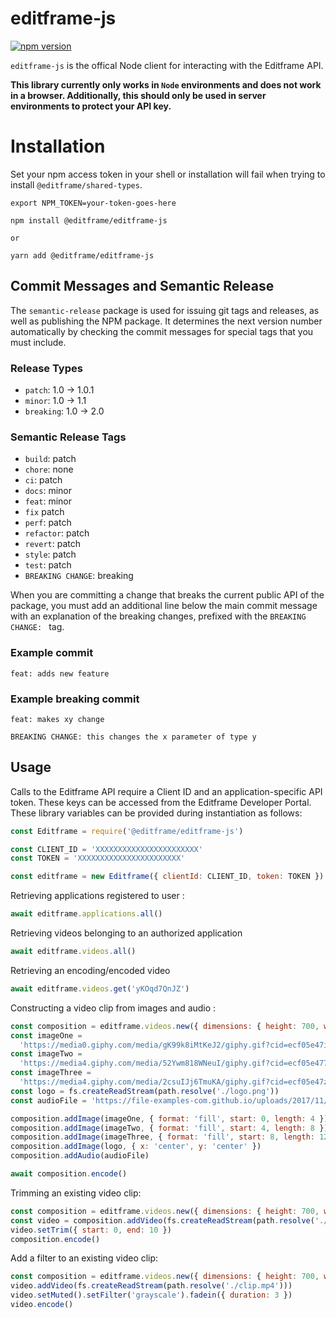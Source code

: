 # editframe-js

[![npm version](https://badge.fury.io/js/%40editframe%2Feditframe-js.svg)](https://badge.fury.io/js/%40editframe%2Feditframe-js)

`editframe-js` is the offical Node client for interacting with the Editframe API.

**This library currently only works in `Node` environments and does not work in a browser. Additionally, this should
only be used in server environments to protect your API key.**

# Installation

Set your npm access token in your shell or installation will fail when trying to install `@editframe/shared-types`.

```
export NPM_TOKEN=your-token-goes-here
```

```
npm install @editframe/editframe-js

or

yarn add @editframe/editframe-js
```

## Commit Messages and Semantic Release

The `semantic-release` package is used for issuing git tags and releases, as well as publishing the NPM package. It
determines the next version number automatically by checking the commit messages for special tags that you must include.

### Release Types

- `patch`: 1.0 -> 1.0.1
- `minor`: 1.0 -> 1.1
- `breaking`: 1.0 -> 2.0

### Semantic Release Tags

- `build`: patch
- `chore`: none
- `ci`: patch
- `docs`: minor
- `feat`: minor
- `fix` patch
- `perf`: patch
- `refactor`: patch
- `revert`: patch
- `style`: patch
- `test`: patch
- `BREAKING CHANGE`: breaking

When you are committing a change that breaks the current public API of the package, you must add an additional line
below the main commit message with an explanation of the breaking changes, prefixed with the `BREAKING CHANGE: ` tag.

### Example commit

```
feat: adds new feature
```

### Example breaking commit

```
feat: makes xy change

BREAKING CHANGE: this changes the x parameter of type y
```

## Usage

Calls to the Editframe API require a Client ID and an application-specific API token. These keys can be accessed from
the Editframe Developer Portal. These library variables can be provided during instantiation as follows:

```javascript
const Editframe = require('@editframe/editframe-js')

const CLIENT_ID = 'XXXXXXXXXXXXXXXXXXXXXXX'
const TOKEN = 'XXXXXXXXXXXXXXXXXXXXXXX'

const editframe = new Editframe({ clientId: CLIENT_ID, token: TOKEN })
```

Retrieving applications registered to user :

```javascript
await editframe.applications.all()
```

Retrieving videos belonging to an authorized application

```javascript
await editframe.videos.all()
```

Retrieving an encoding/encoded video

```javascript
await editframe.videos.get('yKOqd7QnJZ')
```

Constructing a video clip from images and audio :

```javascript
const composition = editframe.videos.new({ dimensions: { height: 700, width: 700 }, duration: 12 })
const imageOne =
  'https://media0.giphy.com/media/gK99k8iMtKeJ2/giphy.gif?cid=ecf05e47iow5n0ep2sb40lm4bh8kvs7sckmh6af7zwwdurvi&rid=giphy.gif&ct=g'
const imageTwo =
  'https://media4.giphy.com/media/52Ywm818WNeuI/giphy.gif?cid=ecf05e4778nj4l3n55qqacjclcj0nf0ux9cqnbv1lsl0d0r2&rid=giphy.gif&ct=g'
const imageThree =
  'https://media4.giphy.com/media/2csuIJj6TmuKA/giphy.gif?cid=ecf05e47zc9z0u2nh4skss842n5fiyu07unyxt8derf9ax1u&rid=giphy.gif&ct=g'
const logo = fs.createReadStream(path.resolve('./logo.png'))
const audioFile = 'https://file-examples-com.github.io/uploads/2017/11/file_example_MP3_2MG.mp3'

composition.addImage(imageOne, { format: 'fill', start: 0, length: 4 })
composition.addImage(imageTwo, { format: 'fill', start: 4, length: 8 })
composition.addImage(imageThree, { format: 'fill', start: 8, length: 12 })
composition.addImage(logo, { x: 'center', y: 'center' })
composition.addAudio(audioFile)

await composition.encode()
```

Trimming an existing video clip:

```javascript
const composition = editframe.videos.new({ dimensions: { height: 700, width: 700 }, duration: 12 })
const video = composition.addVideo(fs.createReadStream(path.resolve('./clip.mp4')))
video.setTrim({ start: 0, end: 10 })
composition.encode()
```

Add a filter to an existing video clip:

```javascript
const composition = editframe.videos.new({ dimensions: { height: 700, width: 700 }, duration: 12 })
video.addVideo(fs.createReadStream(path.resolve('./clip.mp4')))
video.setMuted().setFilter('grayscale').fadein({ duration: 3 })
video.encode()
```
